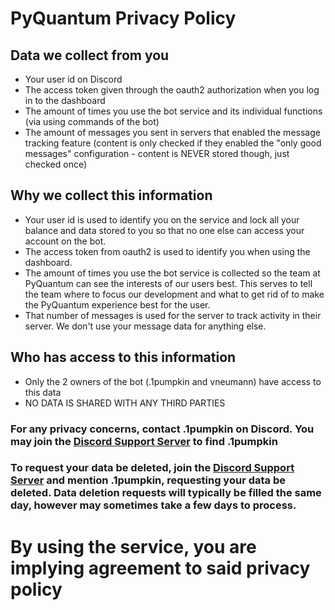 # PyQuantum Privacy Policy

## Data we collect from you
- Your user id on Discord
- The access token given through the oauth2 authorization when you log in to the dashboard
- The amount of times you use the bot service and its individual functions (via using commands of the bot)
- The amount of messages you sent in servers that enabled the message tracking feature (content is only checked if they enabled the "only good messages" configuration - content is NEVER stored though, just checked once)

## Why we collect this information
- Your user id is used to identify you on the service and lock all your balance and data stored to you so that no one else can access your account on the bot.
- The access token from oauth2 is used to identify you when using the dashboard.
- The amount of times you use the bot service is collected so the team at PyQuantum can see the interests of our users best. This serves to tell the team where to focus our development and what to get rid of to make the PyQuantum experience best for the user.
- That number of messages is used for the server to track activity in their server. We don't use your message data for anything else.

## Who has access to this information
- Only the 2 owners of the bot (.1pumpkin and vneumann) have access to this data
- NO DATA IS SHARED WITH ANY THIRD PARTIES

### For any privacy concerns, contact .1pumpkin on Discord. You may join the [Discord Support Server](https://discord.gg/GB4sxD4GG9) to find .1pumpkin
### To request your data be deleted, join the [Discord Support Server](https://discord.gg/GB4sxD4GG9) and mention .1pumpkin, requesting your data be deleted. Data deletion requests will typically be filled the same day, however may sometimes take a few days to process.

# By using the service, you are implying agreement to said privacy policy
